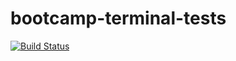 # bootcamp-terminal-tests

[![Build Status](https://travis-ci.org/nachowolf/bootcamp-terminal-tests.svg?branch=master)](https://travis-ci.org/nachowolf/bootcamp-terminal-tests)
